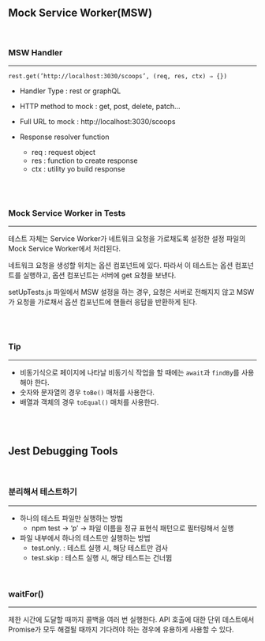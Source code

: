 ## Mock Service Worker(MSW)

<br />

### MSW Handler

---

`rest.get(’http://localhost:3030/scoops’, (req, res, ctx) ⇒ {})`

- Handler Type : rest or graphQL

- HTTP method to mock : get, post, delete, patch…

- Full URL to mock : http://localhost:3030/scoops

- Response resolver function
  - req : request object
  - res : function to create response
  - ctx : utility yo build response

<br />
<br />

### Mock Service Worker in Tests

---

테스트 자체는 Service Worker가 네트워크 요청을 가로채도록 설정한 설정 파일의 Mock Service Worker에서 처리된다.

네트워크 요청을 생성할 위치는 옵션 컴포넌트에 있다. 따라서 이 테스트는 옵션 컴포넌트를 실행하고, 옵션 컴포넌트는 서버에 get 요청을 보낸다.

setUpTests.js 파일에서 MSW 설정을 하는 경우, 요청은 서버로 전해지지 않고 MSW가 요청을 가로채서 옵션 컴포넌트에 핸들러 응답을 반환하게 된다.

<br />
<br />

### Tip

---

- 비동기식으로 페이지에 나타날 비동기식 작업을 할 때에는 `await`과 `findBy`를 사용해야 한다.
- 숫자와 문자열의 경우 `toBe()` 매처를 사용한다.
- 배열과 객체의 경우 `toEqual()` 매처를 사용한다.

<br />
<br />

## Jest Debugging Tools

<br />

### 분리해서 테스트하기

---

- 하나의 테스트 파일만 실행하는 방법
  - npm test → ‘p’ → 파일 이름을 정규 표현식 패턴으로 필터링해서 실행
- 파일 내부에서 하나의 테스트만 실행하는 방법
  - test.only. : 테스트 실행 시, 해당 테스트만 검사
  - test.skip : 테스트 실행 시, 해당 테스트는 건너뜀

<br />

### waitFor()

---

제한 시간에 도달할 때까지 콜백을 여러 번 실행한다. API 호출에 대한 단위 데스트에서 Promise가 모두 해결될 때까지 기다려야 하는 경우에 유용하게 사용할 수 있다.
